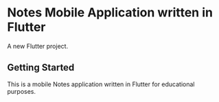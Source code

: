 # Notes Mobile Application written in Flutter

A new Flutter project.

## Getting Started

This is a mobile Notes application written in Flutter for educational purposes.
